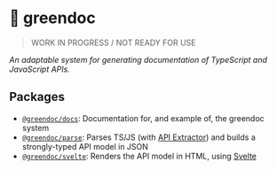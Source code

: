 # 🌿 greendoc

> WORK IN PROGRESS / NOT READY FOR USE

_An adaptable system for generating documentation of TypeScript and JavaScript APIs._

## Packages

- [`@greendoc/docs`](./docs): Documentation for, and example of, the greendoc system
- [`@greendoc/parse`](./parse): Parses TS/JS (with [API Extractor](https://api-extractor.com/)) and builds a strongly-typed API model in JSON
- [`@greendoc/svelte`](./svelte): Renders the API model in HTML, using [Svelte](https://svelte.dev/)
